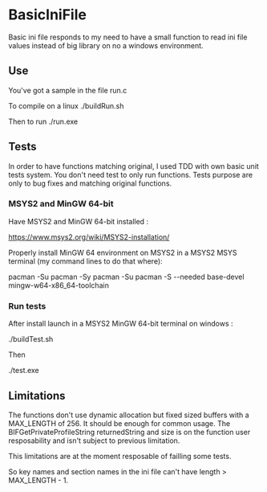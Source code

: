 # BasicIniFile

Basic ini file responds to my need to have a small function to read ini file values instead of big library on no a windows environment.

## Use

You've got a sample in the file
run.c

To compile on a linux
./buildRun.sh

Then to run
./run.exe

## Tests

In order to have functions matching original, I used TDD with own basic unit tests system.
You don't need test to only run functions.
Tests purpose are only to bug fixes and matching original functions.

### MSYS2 and MinGW 64-bit

Have MSYS2 and MinGW 64-bit installed :

https://www.msys2.org/wiki/MSYS2-installation/

Properly install MinGW 64 environment on MSYS2 in a MSYS2 MSYS terminal (my command lines to do that where):

pacman -Su
pacman -Sy
pacman -Su
pacman -S --needed base-devel mingw-w64-x86_64-toolchain

### Run tests

After install launch in a MSYS2 MinGW 64-bit terminal on windows :

./buildTest.sh

Then

./test.exe

## Limitations

The functions don't use dynamic allocation but fixed sized buffers with a MAX_LENGTH of 256. It should be enough for common usage.
The BIFGetPrivateProfileString returnedString and size is on the function user resposability and isn't subject to previous limitation.

This limitations are at the moment resposable of failling some tests.

So key names and section names in the ini file can't have length > MAX_LENGTH - 1.


